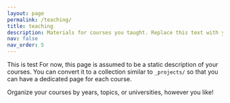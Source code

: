 ```yaml
---
layout: page
permalink: /teaching/
title: teaching
description: Materials for courses you taught. Replace this text with your description.
nav: false
nav_order: 5
---
```

This is test
For now, this page is assumed to be a static description of your courses. You can convert it to a collection similar to `_projects/` so that you can have a dedicated page for each course.

Organize your courses by years, topics, or universities, however you like!
